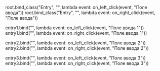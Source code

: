 
root.bind_class("Entry", "<Button-1>", lambda event: on_left_click(event, "Поле ввода"))
root.bind_class("Entry", "<Button-2>", lambda event: on_right_click(event, "Поле ввода"))

entry1.bind("<Button-1>", lambda event: on_left_click(event, "Поле ввода 1"))
entry1.bind("<Button-2>", lambda event: on_right_click(event, "Поле ввода 1"))

entry2.bind("<Button-1>", lambda event: on_left_click(event, "Поле ввода 2"))
entry2.bind("<Button-2>", lambda event: on_right_click(event, "Поле ввода 2"))

entry3.bind("<Button-1>", lambda event: on_left_click(event, "Поле ввода 3"))
entry3.bind("<Button-2>", lambda event: on_right_click(event, "Поле ввода 3"))
